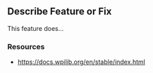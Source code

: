## Describe Feature or Fix

This feature does...

### Resources

- https://docs.wpilib.org/en/stable/index.html
